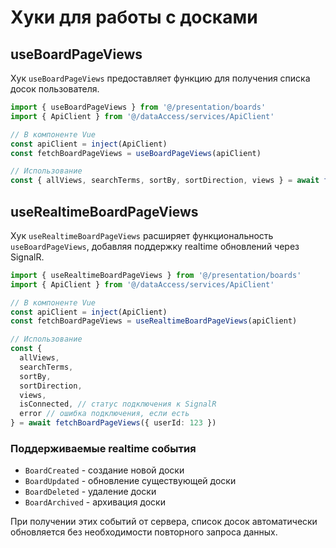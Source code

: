 # Хуки для работы с досками

## useBoardPageViews

Хук `useBoardPageViews` предоставляет функцию для получения списка досок пользователя.

```typescript
import { useBoardPageViews } from '@/presentation/boards'
import { ApiClient } from '@/dataAccess/services/ApiClient'

// В компоненте Vue
const apiClient = inject(ApiClient)
const fetchBoardPageViews = useBoardPageViews(apiClient)

// Использование
const { allViews, searchTerms, sortBy, sortDirection, views } = await fetchBoardPageViews({ userId: 123 })
```

## useRealtimeBoardPageViews

Хук `useRealtimeBoardPageViews` расширяет функциональность `useBoardPageViews`, добавляя поддержку realtime обновлений через SignalR.

```typescript
import { useRealtimeBoardPageViews } from '@/presentation/boards'
import { ApiClient } from '@/dataAccess/services/ApiClient'

// В компоненте Vue
const apiClient = inject(ApiClient)
const fetchBoardPageViews = useRealtimeBoardPageViews(apiClient)

// Использование
const { 
  allViews, 
  searchTerms, 
  sortBy, 
  sortDirection, 
  views,
  isConnected, // статус подключения к SignalR
  error // ошибка подключения, если есть
} = await fetchBoardPageViews({ userId: 123 })
```

### Поддерживаемые realtime события

- `BoardCreated` - создание новой доски
- `BoardUpdated` - обновление существующей доски
- `BoardDeleted` - удаление доски
- `BoardArchived` - архивация доски

При получении этих событий от сервера, список досок автоматически обновляется без необходимости повторного запроса данных.